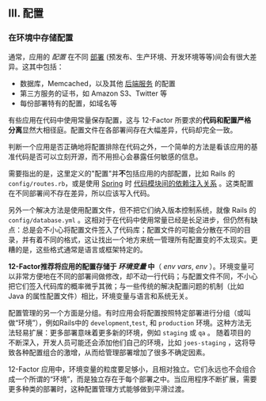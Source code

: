 ## III. 配置

### 在环境中存储配置

通常，应用的 *配置* 在不同 [部署](./codebase) (预发布、生产环境、开发环境等等)间会有很大差异。这其中包括：

* 数据库，Memcached，以及其他 [后端服务](./backing-services) 的配置
* 第三方服务的证书，如 Amazon S3、Twitter 等
* 每份部署特有的配置，如域名等

有些应用在代码中使用常量保存配置，这与 12-Factor 所要求的**代码和配置严格分离**显然大相径庭。配置文件在各部署间存在大幅差异，代码却完全一致。

判断一个应用是否正确地将配置排除在代码之外，一个简单的方法是看该应用的基准代码是否可以立刻开源，而不用担心会暴露任何敏感的信息。

需要指出的是，这里定义的"配置"并**不**包括应用的内部配置，比如 Rails 的 `config/routes.rb`，或是使用 [Spring](http://spring.io/) 时 [代码模块间的依赖注入关系](http://docs.spring.io/spring/docs/current/spring-framework-reference/html/beans.html) 。这类配置在不同部署间不存在差异，所以应该写入代码。

另外一个解决方法是使用配置文件，但不把它们纳入版本控制系统，就像 Rails 的 `config/database.yml` 。这相对于在代码中使用常量已经是长足进步，但仍然有缺点：总是会不小心将配置文件签入了代码库；配置文件的可能会分散在不同的目录，并有着不同的格式，这让找出一个地方来统一管理所有配置变的不太现实。更糟的是，这些格式通常是语言或框架特定的。

**12-Factor推荐将应用的配置存储于 *环境变量* 中**（ *env vars*, *env* ）。环境变量可以非常方便地在不同的部署间做修改，却不动一行代码；与配置文件不同，不小心把它们签入代码库的概率微乎其微；与一些传统的解决配置问题的机制（比如 Java 的属性配置文件）相比，环境变量与语言和系统无关。

配置管理的另一个方面是分组。有时应用会将配置按照特定部署进行分组（或叫做“环境”），例如Rails中的 `development`,`test`, 和 `production` 环境。这种方法无法轻易扩展：更多部署意味着更多新的环境，例如 `staging` 或 `qa` 。 随着项目的不断深入，开发人员可能还会添加他们自己的环境，比如 `joes-staging` ，这将导致各种配置组合的激增，从而给管理部署增加了很多不确定因素。

12-Factor 应用中，环境变量的粒度要足够小，且相对独立。它们永远也不会组合成一个所谓的“环境”，而是独立存在于每个部署之中。当应用程序不断扩展，需要更多种类的部署时，这种配置管理方式能够做到平滑过渡。
